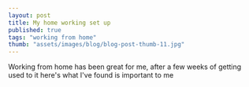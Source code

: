 ```yaml
---
layout: post
title: My home working set up
published: true
tags: "working from home"
thumb: "assets/images/blog/blog-post-thumb-11.jpg"
---
```


Working from home has been great for me, after a few weeks of getting used to it here's what I've found is important to me 
